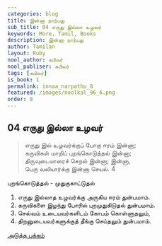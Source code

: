 ```yaml
---
categories: blog
title: இன்னா நாற்பது
sub_title: 04 எருது இல்லா உழவர்
keywords: More, Tamil, Books
description: இன்னா நாற்பது
author: Tamilan
layout: Ruby
nool_author: கபிலர்
nool_publiser: கபிலர்
tags: [கபிலர்]
is_book: 1
permalink: innaa_narpathu_8
featured: /images/noolkal_96_6.png
order: 8
---
```



## 04 எருது இல்லா உழவர்

> எருது இல் உழவர்க்குப் போகு ஈரம் இன்னா;  
>  கருவிகள் மாறிப் புறங்கொடுத்தல் இன்னா;  
>  திருவுடையாரைச் செறல் இன்னா; இன்னா,  
>  பெரு வலியார்க்கு இன்னா செயல். 4

புறங்கொடுத்தல் - முதுகுகாட்டுதல்

  1. எருது இல்லாத உழவர்க்கு அருகிய ஈரம் துன்பமாம். 
  2. கருவிகளை இழந்து போரில் புறமுதுகிடுதல் துன்பமாம். 
  3. செல்வம் உடையவர்களிடம் கோபம் கொள்ளுதலும், 
  4. திறனுடையவர்களுக்குத் தீங்கு செய்தலும் துன்பமாம். 

[அடுத்த பக்கம்](innaa_narpathu_9)